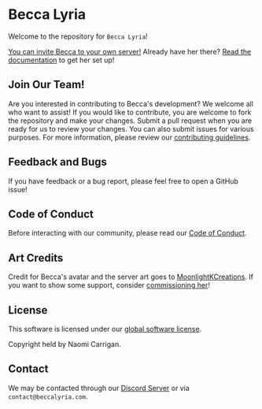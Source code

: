 # Becca Lyria

Welcome to the repository for `Becca Lyria`!

[You can invite Becca to your own server!](http://invite.beccalyria.com) Already have her there? [Read the documentation](https://docs.beccalyria.com?utm_source=github&utm_medium=readme) to get her set up!

## Join Our Team!

Are you interested in contributing to Becca's development? We welcome all who want to assist! If you would like to contribute, you are welcome to fork the repository and make your changes. Submit a pull request when you are ready for us to review your changes. You can also submit issues for various purposes. For more information, please review our [contributing guidelines](./CONTRIBUTING.md).

## Feedback and Bugs

If you have feedback or a bug report, please feel free to open a GitHub issue!

## Code of Conduct

Before interacting with our community, please read our [Code of Conduct](CODE_OF_CONDUCT.md).

## Art Credits

Credit for Becca's avatar and the server art goes to [MoonlightKCreations](https://www.instagram.com/moonlightkcreations/). If you want to show some support, consider [commissioning her](https://meitanteimoonlight.wixsite.com/moonlightkcreations/commissions)!

## License

This software is licensed under our [global software license](https://docs.nhcarrigan.com/#/license).

Copyright held by Naomi Carrigan.

## Contact

We may be contacted through our [Discord Server](http://chat.nhcarrigan.com) or via `contact@beccalyria.com`.
